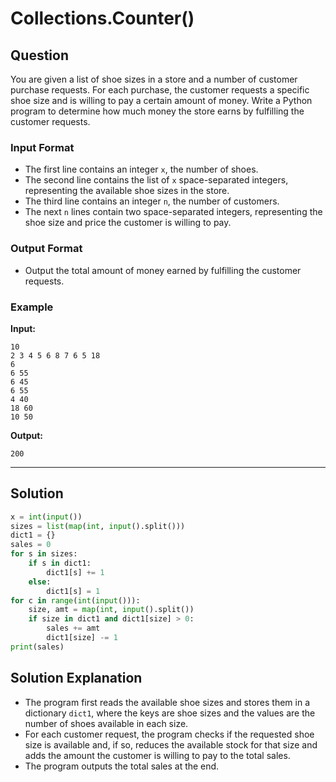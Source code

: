 
# Collections.Counter()

## Question

You are given a list of shoe sizes in a store and a number of customer purchase requests. For each purchase, the customer requests a specific shoe size and is willing to pay a certain amount of money. Write a Python program to determine how much money the store earns by fulfilling the customer requests.

### Input Format

- The first line contains an integer `x`, the number of shoes.
- The second line contains the list of `x` space-separated integers, representing the available shoe sizes in the store.
- The third line contains an integer `n`, the number of customers.
- The next `n` lines contain two space-separated integers, representing the shoe size and price the customer is willing to pay.

### Output Format

- Output the total amount of money earned by fulfilling the customer requests.

### Example

**Input:**

```
10
2 3 4 5 6 8 7 6 5 18
6
6 55
6 45
6 55
4 40
18 60
10 50
```

**Output:**

```
200
```

---

## Solution

```python
x = int(input())
sizes = list(map(int, input().split()))
dict1 = {}
sales = 0
for s in sizes:
    if s in dict1:
        dict1[s] += 1
    else:
        dict1[s] = 1
for c in range(int(input())):
    size, amt = map(int, input().split())
    if size in dict1 and dict1[size] > 0:
        sales += amt
        dict1[size] -= 1
print(sales)
```

## Solution Explanation

- The program first reads the available shoe sizes and stores them in a dictionary `dict1`, where the keys are shoe sizes and the values are the number of shoes available in each size.
- For each customer request, the program checks if the requested shoe size is available and, if so, reduces the available stock for that size and adds the amount the customer is willing to pay to the total sales.
- The program outputs the total sales at the end.
